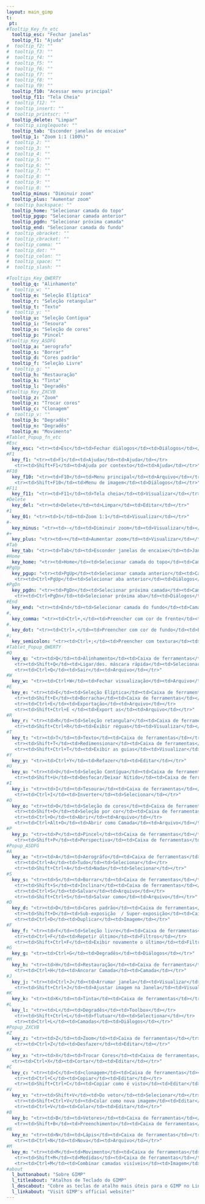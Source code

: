 ```yaml
---
layout: main_gimp
t:
 pt:
#Tooltip_Key_fn_etc
  tooltip_esc: "Fechar janelas"
  tooltip_f1: "Ajuda"
#  tooltip_f2: ""
#  tooltip_f3: ""
#  tooltip_f4: ""
#  tooltip_f5: ""
#  tooltip_f6: ""
#  tooltip_f7: ""
#  tooltip_f8: ""
#  tooltip_f9: ""
  tooltip_f10: "Acessar menu principal"
  tooltip_f11: "Tela Cheia"
#  tooltip_f12: ""
#  tooltip_insert: ""
#  tooltip_printscr: ""
  tooltip_delete: "Limpar"
#  tooltip_singlequote: "" 
  tooltip_tab: "Esconder janelas de encaixe"
  tooltip_1: "Zoom 1:1 (100%)"
#  tooltip_2: ""
#  tooltip_3: ""
#  tooltip_4: ""
#  tooltip_5: ""
#  tooltip_6: ""
#  tooltip_7: ""
#  tooltip_8: ""
#  tooltip_9: ""
#  tooltip_0: ""
  tooltip_minus: "Diminuir zoom"
  tooltip_plus: "Aumentar zoom"
#  tooltip_backspace: ""
  tooltip_home: "Selecionar camada do topo"
  tooltip_pgup: "Selecionar camada anterior"
  tooltip_pgdn: "Selecionar próxima camada"
  tooltip_end: "Selecionar camada do fundo"
#  tooltip_obracket: ""
#  tooltip_cbracket: ""
#  tooltip_comma: ""
#  tooltip_dot: ""
#  tooltip_colon: "" 
#  tooltip_space: ""
#  tooltip_slash: "" 

#Tooltips_Key_QWERTY
  tooltip_q: "Alinhamento"
#  tooltip_w: ""
  tooltip_e: "Seleção Elíptica"
  tooltip_r: "Seleção retangular"
  tooltip_t: "Texto"
#  tooltip_y: ""
  tooltip_u: "Seleção Contígua"
  tooltip_i: "Tesoura"
  tooltip_o: "Seleção de cores"
  tooltip_p: "Pincel"
#Tooltip_Key_ASDFG
  tooltip_a: "aerografo"
  tooltip_s: "Borrar"
  tooltip_d: "Cores padrão"
  tooltip_f: "Seleção Livre"
#  tooltip_g: ""
  tooltip_h: "Restauração"
  tooltip_k: "Tinta"
  tooltip_l: "Degradês"
#Tooltip_Key_ZXCVB
  tooltip_z: "Zoom"
  tooltip_x: "Trocar cores"
  tooltip_c: "Clonagem"
#  tooltip_v: ""
  tooltip_b: "Degradês"
  tooltip_n: "Degradês"
  tooltip_m: "Movimento"
#Tablet_Popup_fn_etc
#Esc
  key_esc: "<tr><td>Esc</td><td>Fechar diálogos</td><td>Diálogos</td></tr>"
#F1
  key_f1: "<tr><td>F1</td><td>Ajuda</td><td>Ajuda</td></tr>
   <tr><td>Shift+F1</td><td>Ajuda por contexto</td><td>Ajuda</td></tr>"
#F10
  key_f10: "<tr><td>F10</td><td>Menu principal</td><td>Arquivo</td></tr>
   <tr><td>Shift+F10</td><td>Menu de imagem</td><td>Diálogos</td></tr>"
#F11
  key_f11: "<tr><td>F11</td><td>Tela cheia</td><td>Visualizar</td></tr>"
#Delete
  key_del: "<tr><td>Delete</td><td>Limpar</td><td>Editar</td></tr>"
#1
  key_01: "<tr><td>1</td><td>Zoom 1:1</td><td>Visualizar</td></tr>"
#-
  key_minus: "<tr><td>-</td><td>Diminuir zoom</td><td>Visualizar</td></tr>"
#+
  key_plus: "<tr><td>+</td><td>Aumentar zoom</td><td>Visualizar</td></tr>"
#Tab
  key_tab: "<tr><td>Tab</td><td>Esconder janelas de encaixe</td><td>Janelas</td></tr>"
#Home
  key_home: "<tr><td>Home</td><td>Selecionar camada do topo</td><td>Camadas</td></tr>"
#PgUp
  key_pgup: "<tr><td>PgUp</td><td>Selecionar camada anterior</td><td>Camadas</td></tr>
   <tr><td>Ctrl+PgUp</td><td>Selecionar aba anterior</td><td>Diálogos</td></tr>"
#PgDn
  key_pgdn: "<tr><td>PgDn</td><td>Selecionar próxima camada</td><td>Camadas</td></tr>
   <tr><td>Ctrl+PgDn</td><td>Selecionar próxima aba</td><td>Diálogos</td></tr>"
#End
  key_end: "<tr><td>End</td><td>Selecionar camada do fundo</td><td>Camadas</td></tr>"
#,
  key_comma: "<tr><td>Ctrl+,</td><td>Preencher com cor de frente</td><td>Editar</td></tr>"
#.
  key_dot: "<tr><td>Ctrl+,</td><td>Preencher com cor de fundo</td><td>Editar</td></tr>"
#;
  key_semicolon: "<tr><td>Ctrl+;</td><td>Preencher com textura</td><td>Editar</td></tr>"
#Tablet_Popup_QWERTY
#Q
  key_q: "<tr><td>Q</td><td>Alinhamento</td><td>Caixa de ferramentas</td></tr>
   <tr><td>Shift+Q</td><td>Ligar/des. máscara rápida</td><td>Selecionar</td></tr>	
   <tr><td>Ctrl+Q</td><td>Sair</td><td>Arquivo</td></tr>"
#W
  key_w: "<tr><td>Ctrl+W</td><td>Fechar visualização</td><td>Arquivo</td></tr>"
#E
  key_e: "<tr><td>E</td><td>Seleção Elíptica</td><td>Caixa de ferramentas</td></tr>
   <tr><td>Shift+E</td><td>Borracha</td><td>Caixa de ferramentas</td></tr>
   <tr><td>Ctrl+E</td><td>Exportação</td><td>Arquivo</td></tr>
   <tr><td>Shift+Ctrl+E </td><td>Export as</td><td>Arquivo</td></tr>"
#R
  key_r: "<tr><td>R</td><td>Seleção retangular</td><td>Caixa de ferramentas</td></tr>
   <tr><td>Shift+Ctrl+R</td><td>Exibir réguas</td><td>Visualizar</td></tr>"
#T
  key_t: "<tr><td>T</td><td>Texto</td><td>Caixa de ferramentas</td></tr>
   <tr><td>Shift+T</td><td>Redimensionar</td><td>Caixa de ferramentas</td></tr>
   <tr><td>Shift+Ctrl+T</td><td>Exibir as guias</td><td>Visualizar</td></tr>"
#Y
  key_y: "<tr><td>Ctrl+Y</td><td>Refazer</td><td>Editar</td></tr>"
#U
  key_u: "<tr><td>U</td><td>Seleção Contígua</td><td>Caixa de ferramentas</td></tr>
   <tr><td>Shift+U</td><td>Desfocar/Deixar Nítido</td><td>Caixa de ferramentas</td></tr>"
#I
  key_i: "<tr><td>I</td><td>Tesoura</td><td>Caixa de ferramentas</td></tr>
   <tr><td>Ctrl+I</td><td>Inverter</td><td>Selecionar</td></tr>"
#O
  key_o: "<tr><td>O</td><td>Seleção de cores</td><td>Caixa de ferramentas</td></tr>
   <tr><td>Shift+O</td><td>Seleção por cor</td><td>Caixa de ferramentas</td></tr>
   <tr><td>Ctrl+O</td><td>Abrir</td><td>Arquivo</td></tr>
   <tr><td>Ctrl+Alt+O</td><td>Abrir como Camada</td><td>Arquivo</td></tr>"
#P
  key_p: "<tr><td>P</td><td>Pincel</td><td>Caixa de ferramentas</td></tr>
   <tr><td>Shift+P</td><td>Perspectiva</td><td>Caixa de ferramentas</td></tr>"
#Popup_ASDFG
#A
  key_a: "<tr><td>A</td><td>Aerográfo</td><td>Caixa de ferramentas</td></tr>
   <tr><td>Ctrl+A</td><td>Tudo</td><td>Selecionar</td></tr>	
   <tr><td>Shift+Ctrl+A</td><td>Nada</td><td>Selecionar</td></tr>"
#S
  key_s: "<tr><td>S</td><td>Borrar</td><td>Caixa de ferramentas</td></tr>
   <tr><td>Shift+S</td><td>Inclinar</td><td>Caixa de ferramentas</td></tr>
   <tr><td>Ctrl+S</td><td>Salvar</td><td>Arquivo</td></tr>
   <tr><td>Shift+Ctrl+S</td><td>Salvar como</td><td>Arquivo</td></tr>"
#D
  key_d: "<tr><td>D</td><td>Cores padrão</td><td>Caixa de ferramentas</td></tr>	
   <tr><td>Shift+D</td><td>Sub-exposição  / Super-exposição</td><td>Caixa de ferramentas</td></tr>	
   <tr><td>Ctrl+D</td><td>Duplicar</td><td>Imagem</td></tr>"
#F
  key_f: "<tr><td>F</td><td>Seleção livre</td><td>Caixa de ferramentas</td></tr>	
   <tr><td>Ctrl+F</td><td>Repetir último</td><td>Filtros</td></tr>	
   <tr><td>Shift+Ctrl+F</td><td>Exibir novamente o último</td><td>Filtros</td></tr>"
#G
  key_g: "<tr><td>Ctrl+G</td><td>Degradês</td><td>Diálogos</td></tr>"
#H
  key_h: "<tr><td>H</td><td>Restauração</td><td>Caixa de ferramentas</td></tr>
   <tr><td>Ctrl+H</td><td>Ancorar Camada</td><td>Camada</td></tr>"
#J
  key_j: "<tr><td>Ctrl+J</td><td>Arrumar janela</td><td>Visualizar</td></tr>
   <tr><td>Shift+­Ctrl+J</td><td>Ajustar imagem na Janela</td><td>Visualizar</td></tr>"
#K
  key_k: "<tr><td>K</td><td>Tinta</td><td>Caixa de ferramentas</td></tr>"	
#L
  key_l: "<tr><td>L</td><td>Degradês</td><td>Toolbox</td></tr>
   <tr><td>Shift+Ctrl+L</td><td>flutuar</td><td>Selectionar</td></tr>
   <tr><td>Ctrl+L</td><td>Camadas</td><td>Diálogos</td></tr>"
#Popup_ZXCVB
#Z
  key_z: "<tr><td>Z</td><td>Zoom</td><td>Caixa de ferramentas</td></tr>
   <tr><td>Ctrl+Z</td><td>Desfazer</td><td>Editar</td></tr>"
#X
  key_x: "<tr><td>X</td><td>Trocar Cores</td><td>Caixa de ferramentas</td></tr>
  <tr><td>Ctrl+X</td><td>Cortar</td><td>Editar</td></tr>"
#C
  key_c: "<tr><td>C</td><td>clonagem</td><td>Caixa de ferramentas</td></tr>
   <tr><td>Ctrl+C</td><td>Copiar</td><td>Editar</td></tr>
   <tr><td>Shift+Ctrl+C</td><td>Copiar como é visto</td><td>Editar</td></tr>"
#V
  key_v: "<tr><td>Shift+V</td><td>Do vetor</td><td>Selecionar</td></tr>
   <tr><td>Shift+Ctrl+V</td><td>Colar como nova imagem</td><td>Editar</td></tr>
   <tr><td>Ctrl+V</td><td>Colar</td><td>Editar</td></tr>"
#B
  key_b: "<tr><td>B</td><td>Vetores</td><td>Caixa de ferramentas</td></tr>
   <tr><td>Shift+B</td><td>Preenchimento</td><td>Caixa de ferramentas</td></tr>"
#N
  key_n: "<tr><td>N</td><td>Lápis</td><td>Caixa de ferramentas</td></tr>
   <tr><td>Ctrl+N</td><td>Nova</td><td>Arquivo</td></tr>"
#M
  key_m: "<tr><td>M</td><td>Movimento</td><td>Caixa de ferramentas</td></tr>
   <tr><td>Shift+M</td><td>Medidas</td><td>Caixa de ferramentas</td></tr>
   <tr><td>Ctrl+M</td><td>Combinar camadas visíveis</td><td>Imagem</td></tr>"
#about
  l_buttonabout: "Sobre GIMP"
  l_titleabout: "Atalhos de Teclado do GIMP"
  l_descabout: "Cobre as teclas de atalho mais úteis para o GIMP no Linux. Todas as teclas podem ser atribuídas individualmente em: Editar / Preferências / interface / atalhos de teclado."
  l_linkabout: "Visit GIMP's official website!"
---
```



